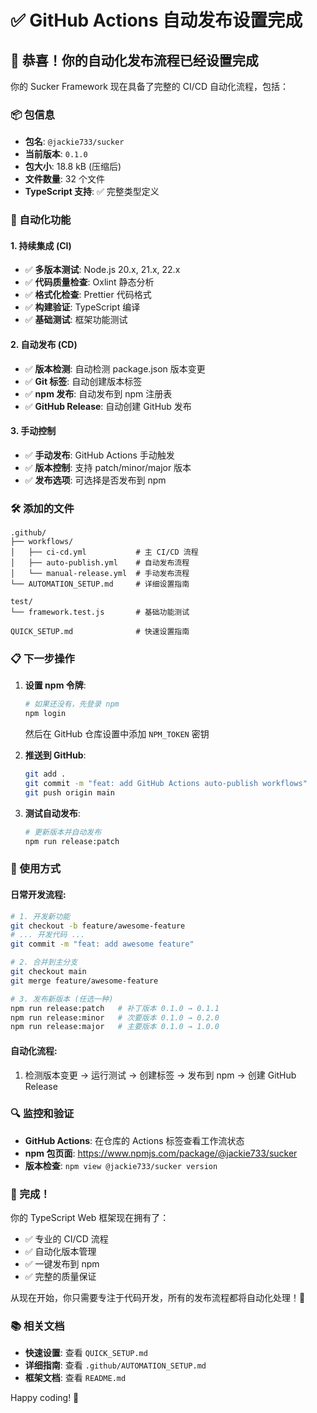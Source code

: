 # ✅ GitHub Actions 自动发布设置完成

## 🎉 恭喜！你的自动化发布流程已经设置完成

你的 Sucker Framework 现在具备了完整的 CI/CD 自动化流程，包括：

### 📦 包信息

- **包名**: `@jackie733/sucker`
- **当前版本**: `0.1.0`
- **包大小**: 18.8 kB (压缩后)
- **文件数量**: 32 个文件
- **TypeScript 支持**: ✅ 完整类型定义

### 🚀 自动化功能

#### 1. 持续集成 (CI)

- ✅ **多版本测试**: Node.js 20.x, 21.x, 22.x
- ✅ **代码质量检查**: Oxlint 静态分析
- ✅ **格式化检查**: Prettier 代码格式
- ✅ **构建验证**: TypeScript 编译
- ✅ **基础测试**: 框架功能测试

#### 2. 自动发布 (CD)

- ✅ **版本检测**: 自动检测 package.json 版本变更
- ✅ **Git 标签**: 自动创建版本标签
- ✅ **npm 发布**: 自动发布到 npm 注册表
- ✅ **GitHub Release**: 自动创建 GitHub 发布

#### 3. 手动控制

- ✅ **手动发布**: GitHub Actions 手动触发
- ✅ **版本控制**: 支持 patch/minor/major 版本
- ✅ **发布选项**: 可选择是否发布到 npm

### 🛠️ 添加的文件

```
.github/
├── workflows/
│   ├── ci-cd.yml           # 主 CI/CD 流程
│   ├── auto-publish.yml    # 自动发布流程
│   └── manual-release.yml  # 手动发布流程
└── AUTOMATION_SETUP.md     # 详细设置指南

test/
└── framework.test.js       # 基础功能测试

QUICK_SETUP.md              # 快速设置指南
```

### 📋 下一步操作

1. **设置 npm 令牌**:

   ```bash
   # 如果还没有，先登录 npm
   npm login
   ```

   然后在 GitHub 仓库设置中添加 `NPM_TOKEN` 密钥

2. **推送到 GitHub**:

   ```bash
   git add .
   git commit -m "feat: add GitHub Actions auto-publish workflows"
   git push origin main
   ```

3. **测试自动发布**:
   ```bash
   # 更新版本并自动发布
   npm run release:patch
   ```

### 🎯 使用方式

#### 日常开发流程:

```bash
# 1. 开发新功能
git checkout -b feature/awesome-feature
# ... 开发代码 ...
git commit -m "feat: add awesome feature"

# 2. 合并到主分支
git checkout main
git merge feature/awesome-feature

# 3. 发布新版本 (任选一种)
npm run release:patch   # 补丁版本 0.1.0 → 0.1.1
npm run release:minor   # 次要版本 0.1.0 → 0.2.0
npm run release:major   # 主要版本 0.1.0 → 1.0.0
```

#### 自动化流程:

1. 检测版本变更 → 运行测试 → 创建标签 → 发布到 npm → 创建 GitHub Release

### 🔍 监控和验证

- **GitHub Actions**: 在仓库的 Actions 标签查看工作流状态
- **npm 包页面**: https://www.npmjs.com/package/@jackie733/sucker
- **版本检查**: `npm view @jackie733/sucker version`

### 🎉 完成！

你的 TypeScript Web 框架现在拥有了：

- ✅ 专业的 CI/CD 流程
- ✅ 自动化版本管理
- ✅ 一键发布到 npm
- ✅ 完整的质量保证

从现在开始，你只需要专注于代码开发，所有的发布流程都将自动化处理！🚀

### 📚 相关文档

- **快速设置**: 查看 `QUICK_SETUP.md`
- **详细指南**: 查看 `.github/AUTOMATION_SETUP.md`
- **框架文档**: 查看 `README.md`

Happy coding! 🎊
